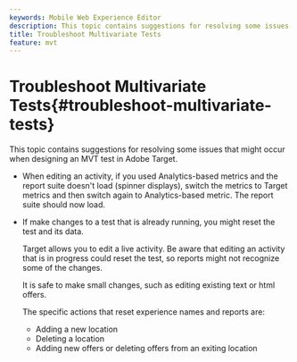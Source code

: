 ```yaml
---
keywords: Mobile Web Experience Editor
description: This topic contains suggestions for resolving some issues that might occur when designing an MVT test in Adobe Target.
title: Troubleshoot Multivariate Tests
feature: mvt
---
```


# Troubleshoot Multivariate Tests{#troubleshoot-multivariate-tests}

This topic contains suggestions for resolving some issues that might occur when designing an MVT test in Adobe Target.

* When editing an activity, if you used Analytics-based metrics and the report suite doesn't load (spinner displays), switch the metrics to Target metrics and then switch again to Analytics-based metric. The report suite should now load. 
* If make changes to a test that is already running, you might reset the test and its data.

  Target allows you to edit a live activity. Be aware that editing an activity that is in progress could reset the test, so reports might not recognize some of the changes.

  It is safe to make small changes, such as editing existing text or html offers.

  The specific actions that reset experience names and reports are:

    * Adding a new location 
    * Deleting a location 
    * Adding new offers or deleting offers from an exiting location

